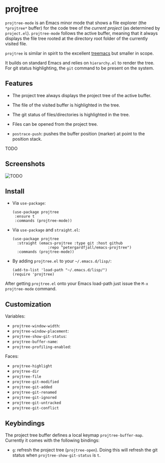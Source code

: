 # projtree

`projtree-mode` is an Emacs minor mode that shows a file explorer (the
`*projtree*` buffer) for the code tree of the _current project_ (as determined
by `project.el`). `projtree-mode` follows the active buffer, meaning that it
always displays the file tree rooted at the directory root folder of the
currently visited file.

`projtree` is similar in spirit to the excellent
[treemacs](https://github.com/Alexander-Miller/treemacs/) but smaller in scope.

It builds on standard Emacs and relies on `hierarchy.el` to render the tree. For
git status highlighting, the `git` command to be present on the system.

## Features

- The project tree always displays the project tree of the active buffer.
- The file of the visited buffer is highlighted in the tree.
- The git status of files/directories is highlighted in the tree.
- Files can be opened from the project tree.

- `postrace-push`: pushes the buffer position (marker) at point to the position
  stack.

TODO

## Screenshots

![TODO](screenshots/TODO.gif)

## Install

- Via `use-package`:

  ```emacs-lisp
  (use-package projtree
   :ensure t
   :commands (projtree-mode))
  ```

- Via `use-package` and `straight.el`:

  ```emacs-lisp
  (use-package projtree
    :straight (emacs-projtree :type git :host github
                  :repo "petergardfjall/emacs-projtree")
    :commands (projtree-mode))
  ```

- By adding `projtree.el` to your `~/.emacs.d/lisp/`:

  ```emacs-lisp
  (add-to-list 'load-path "~/.emacs.d/lisp/")
  (require 'projtree)
  ```

After getting `projtree.el` onto your Emacs load-path just issue the
`M-x projtree-mode` command.

## Customization

Variables:

- `projtree-window-width`:
- `projtree-window-placement`:
- `projtree-show-git-status`:
- `projtree-buffer-name`:
- `projtree-profiling-enabled`:

Faces:

- `projtree-highlight`
- `projtree-dir`
- `projtree-file`
- `projtree-git-modified`
- `projtree-git-added`
- `projtree-git-renamed`
- `projtree-git-ignored`
- `projtree-git-untracked`
- `projtree-git-conflict`

## Keybindings

The project tree buffer defines a local keymap `projtree-buffer-map`. Currently
it comes with the following bindings:

- `g`: refresh the project tree (`projtree-open`). Doing this will refresh the
  git status when `projtree-show-git-status` is `t`.
